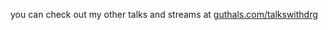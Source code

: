 you can check out my other talks and streams at [guthals.com/talkswithdrg](https://www.youtube.com/channel/UCF_EXdVJ9RekmmsllPrZqRA)
